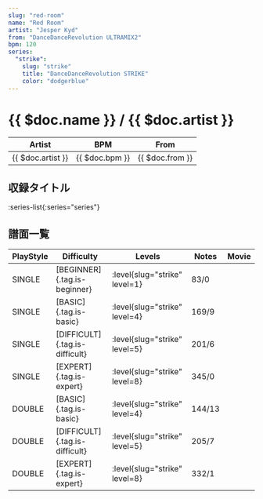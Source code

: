 ```yaml
---
slug: "red-room"
name: "Red Room"
artist: "Jesper Kyd"
from: "DanceDanceRevolution ULTRAMIX2"
bpm: 120
series:
  "strike":
    slug: "strike"
    title: "DanceDanceRevolution STRIKE"
    color: "dodgerblue"
---
```


# {{ $doc.name }} / {{ $doc.artist }}

|Artist|BPM|From|
|------|---|----|
|{{ $doc.artist }}|{{ $doc.bpm }}|{{ $doc.from }}|

## 収録タイトル

:series-list{:series="series"}

## 譜面一覧

|PlayStyle|Difficulty|Levels|Notes|Movie|
|---------|----------|------|-----|-----|
|SINGLE|[BEGINNER]{.tag.is-beginner}|:level{slug="strike" level=1}|83/0||
|SINGLE|[BASIC]{.tag.is-basic}|:level{slug="strike" level=4}|169/9||
|SINGLE|[DIFFICULT]{.tag.is-difficult}|:level{slug="strike" level=5}|201/6||
|SINGLE|[EXPERT]{.tag.is-expert}|:level{slug="strike" level=8}|345/0||
|DOUBLE|[BASIC]{.tag.is-basic}|:level{slug="strike" level=4}|144/13||
|DOUBLE|[DIFFICULT]{.tag.is-difficult}|:level{slug="strike" level=5}|205/7||
|DOUBLE|[EXPERT]{.tag.is-expert}|:level{slug="strike" level=8}|332/1||
